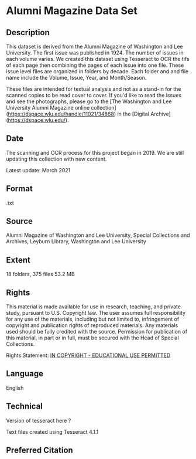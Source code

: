 # Alumni Magazine Data Set



## Description

This dataset is derived from the Alumni Magazine of Washington and Lee University.  The first issue was published in 1924.  The number of issues in each volume varies.  We created this dataset using Tesseract to OCR the tifs of each page then combining the pages of each issue into one file.  These issue level files are organized in folders by decade.  Each folder and and file name include the Volume, Issue, Year, and Month/Season.  

These files are intended for textual analysis and not as a stand-in for the scanned copies to be read cover to cover.  If you'd like to read the issues and see the photographs, please go to the [The Washington and Lee University Alumni Magazine online collection] (https://dspace.wlu.edu/handle/11021/34868) in the [Digital Archive] (https://dspace.wlu.edu/).




## Date

The scanning and OCR process for this project began in 2019.  We are still updating this collection with new content.

Latest update: March 2021  


## Format
.txt



## Source 



Alumni Magazine of Washington and Lee University, Special Collections and Archives, Leyburn Library, Washington and Lee University

## Extent

18 folders, 375 files 
53.2 MB




## Rights



This material is made available for use in research, teaching, and private study, pursuant to U.S. Copyright law. The user assumes full responsibility for any use of the materials, including but not limited to, infringement of copyright and publication rights of reproduced materials. Any materials used should be fully credited with the source. Permission for publication of this material, in part or in full, must be secured with the Head of Special Collections.

Rights Statement: [IN COPYRIGHT - EDUCATIONAL USE PERMITTED](https://rightsstatements.org/page/InC-EDU/1.0/?language=en)

## Language

English



## Technical
Version of tesseract here ? 



Text files created using Tesseract 4.1.1

## Preferred Citation